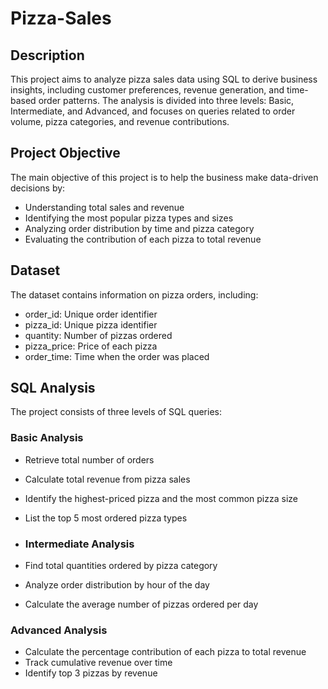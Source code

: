 # Pizza-Sales
## Description
This project aims to analyze pizza sales data using SQL to derive business insights, including customer preferences, revenue generation, and time-based order patterns. The analysis is divided into three levels: Basic, Intermediate, and Advanced, and focuses on queries related to order volume, pizza categories, and revenue contributions.

## Project Objective
The main objective of this project is to help the business make data-driven decisions by:
- Understanding total sales and revenue
- Identifying the most popular pizza types and sizes
- Analyzing order distribution by time and pizza category
- Evaluating the contribution of each pizza to total revenue

## Dataset
The dataset contains information on pizza orders, including:
- order_id: Unique order identifier
- pizza_id: Unique pizza identifier
- quantity: Number of pizzas ordered
- pizza_price: Price of each pizza
- order_time: Time when the order was placed

## SQL Analysis
The project consists of three levels of SQL queries:

### Basic Analysis
- Retrieve total number of orders
- Calculate total revenue from pizza sales
- Identify the highest-priced pizza and the most common pizza size
- List the top 5 most ordered pizza types

- ### Intermediate Analysis
- Find total quantities ordered by pizza category
- Analyze order distribution by hour of the day
- Calculate the average number of pizzas ordered per day

### Advanced Analysis
- Calculate the percentage contribution of each pizza to total revenue
- Track cumulative revenue over time
- Identify top 3 pizzas by revenue

